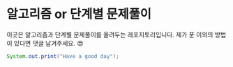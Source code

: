 # 알고리즘 or 단계별 문제풀이

이곳은 알고리즘과 단계별 문제풀이를 올려두는 레포지토리입니다.
제가 푼 이외의 방법이 있다면 댓글 남겨주세요. 😍

```java
System.out.print("Have a good day");
```
